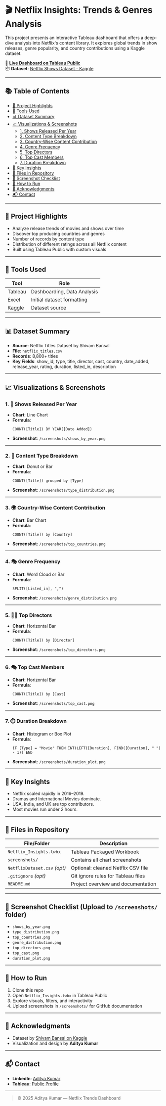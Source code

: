 # 🎬 Netflix Insights: Trends & Genres Analysis

This project presents an interactive Tableau dashboard that offers a deep-dive analysis into Netflix's content library. It explores global trends in show releases, genre popularity, and country contributions using a Kaggle dataset.

🔗 **[Live Dashboard on Tableau Public](https://public.tableau.com/app/profile/aditya.kumar6665/viz/GlobalNetflixInsightsTrendsGenres/Visualizations)**  
📦 **Dataset**: [Netflix Shows Dataset - Kaggle](https://www.kaggle.com/datasets/shivamb/netflix-shows)

---

## 📚 Table of Contents

- [📌 Project Highlights](#-project-highlights)
- [🧰 Tools Used](#-tools-used)
- [📊 Dataset Summary](#-dataset-summary)
- [📈 Visualizations & Screenshots](#-visualizations--screenshots)
  - [1. Shows Released Per Year](#1-shows-released-per-year)
  - [2. Content Type Breakdown](#2-content-type-breakdown)
  - [3. Country-Wise Content Contribution](#3-country-wise-content-contribution)
  - [4. Genre Frequency](#4-genre-frequency)
  - [5. Top Directors](#5-top-directors)
  - [6. Top Cast Members](#6-top-cast-members)
  - [7. Duration Breakdown](#7-duration-breakdown)
- [🧠 Key Insights](#-key-insights)
- [📂 Files in Repository](#-files-in-repository)
- [📸 Screenshot Checklist](#-screenshot-checklist-upload-to-screenshots-folder)
- [🚀 How to Run](#-how-to-run)
- [🙏 Acknowledgments](#-acknowledgments)
- [📬 Contact](#-contact)

---

## 📌 Project Highlights

- Analyze release trends of movies and shows over time
- Discover top producing countries and genres
- Number of records by content type
- Distribution of different ratings across all Netflix content
- Built using Tableau Public with custom visuals

---

## 🧰 Tools Used

| Tool     | Role                            |
|----------|----------------------------------|
| Tableau  | Dashboarding, Data Analysis      |
| Excel    | Initial dataset formatting       |
| Kaggle   | Dataset source                   |

---

## 📊 Dataset Summary

- **Source**: Netflix Titles Dataset by Shivam Bansal
- **File**: `netflix_titles.csv`
- **Records**: 8,800+ titles
- **Key Fields**: show_id, type, title, director,	cast,	country, date_added, release_year, rating, duration, listed_in,	description

---

## 📈 Visualizations & Screenshots

### 1. 📅 Shows Released Per Year
- **Chart**: Line Chart  
- **Formula**:
  ```tableau
  COUNT([Title]) BY YEAR([Date Added])
  ```
- **Screenshot**: `/screenshots/shows_by_year.png`

---

### 2. 🍿 Content Type Breakdown
- **Chart**: Donut or Bar  
- **Formula**:
  ```tableau
  COUNT([Title]) grouped by [Type]
  ```
- **Screenshot**: `/screenshots/type_distribution.png`

---

### 3. 🌍 Country-Wise Content Contribution
- **Chart**: Bar Chart  
- **Formula**:
  ```tableau
  COUNT([Title]) by [Country]
  ```
- **Screenshot**: `/screenshots/top_countries.png`

---

### 4. 🎭 Genre Frequency
- **Chart**: Word Cloud or Bar  
- **Formula**:
  ```tableau
  SPLIT([Listed_in], ",")
  ```
- **Screenshot**: `/screenshots/genre_distribution.png`

---

### 5. 👨‍🎬 Top Directors
- **Chart**: Horizontal Bar  
- **Formula**:
  ```tableau
  COUNT([Title]) by [Director]
  ```
- **Screenshot**: `/screenshots/top_directors.png`

---

### 6. 🎭 Top Cast Members
- **Chart**: Horizontal Bar  
- **Formula**:
  ```tableau
  COUNT([Title]) by [Cast]
  ```
- **Screenshot**: `/screenshots/top_cast.png`

---

### 7. ⏱️ Duration Breakdown
- **Chart**: Histogram or Box Plot  
- **Formula**:
  ```tableau
  IF [Type] = "Movie" THEN INT(LEFT([Duration], FIND([Duration], " ") - 1)) END
  ```
- **Screenshot**: `/screenshots/duration_plot.png`

---

## 🧠 Key Insights

- Netflix scaled rapidly in 2016–2019.
- Dramas and International Movies dominate.
- USA, India, and UK are top contributors.
- Most movies run under 2 hours.

---

## 📂 Files in Repository

| File/Folder                     | Description                                |
|--------------------------------|--------------------------------------------|
| `Netflix_Insights.twbx`        | Tableau Packaged Workbook                  |
| `screenshots/`                 | Contains all chart screenshots             |
| `NetflixDataset.csv` *(opt)*   | Optional: cleaned Netflix CSV file         |
| `.gitignore` *(opt)*           | Git ignore rules for Tableau files         |
| `README.md`                    | Project overview and documentation         |

---

## 📸 Screenshot Checklist (Upload to `/screenshots/` folder)

- `shows_by_year.png`
- `type_distribution.png`
- `top_countries.png`
- `genre_distribution.png`
- `top_directors.png`
- `top_cast.png`
- `duration_plot.png`

---

## 🚀 How to Run

1. Clone this repo  
2. Open `Netflix_Insights.twbx` in Tableau Public  
3. Explore visuals, filters, and interactivity  
4. Upload screenshots in `/screenshots/` for GitHub documentation

---

## 🙏 Acknowledgments

- Dataset by [Shivam Bansal on Kaggle](https://www.kaggle.com/shivamb)
- Visualization and design by **Aditya Kumar**

---

## 📬 Contact

- **LinkedIn**: [Aditya Kumar](https://www.linkedin.com/in/aditya-kumar-199b18180)
- **Tableau**: [Public Profile](https://public.tableau.com/app/profile/aditya.kumar6665)

---

> © 2025 Aditya Kumar — Netflix Trends Dashboard
